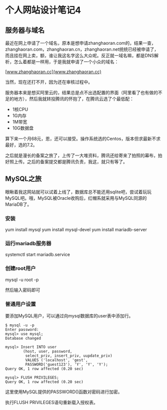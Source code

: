 # 个人网站设计笔记4 #

## 服务器与域名 ##

最近在网上申请了一个域名，原本是想申请zhanghaoran.com的，结果一查，zhanghaoran.com，zhanghaoran.cn，zhanghaoran.net统统已经被申请了，而且挂在网上卖，额，谁让我这名字这么大众呢。反正就一域名嘛，都是DNS解析，怎么着都是一样用，于是我就申请了一个小众的域名：

[www.zhanghaoran.cc](www.zhanghaoran.cc)

当然，现在还打不开，因为还在审核过程中。

服务器本来是想买阿里云的，结果总是点不出选配置的界面（阿里看了也有做的不足的地方），然后我就转投腾讯的怀抱了，在腾讯云选了个最低配：

- 1核CPU
- 1G内存
- 1M带宽
- 10G数据盘

算下来一个月68元，恩，还可以接受。操作系统选的Centos，版本但求最新不求最好，选的7.2。

之后就是漫长的备案之旅了，上传了一大堆资料，腾讯还给寄来了拍照的幕布，拍好照上传。之后的备案提交都是腾讯负责，我这，就只有等了。

## MySQL之旅 ##

眼瞅着我这网站就可以试着上线了，数据库总不能还用sqlite吧，尝试着玩玩MySQL吧。哦，MySQL被Oracle收购后，红帽系就采用与MySQL同源的MariaDB了。

### 安装 ###

yum install mysql
yum install mysql-devel
yum install mariadb-server

### 运行mariadb服务器 ###

systemctl start mariadb.service

### 创建root用户 ###

mysql -u root -p

然后输入密码即可

### 普通用户设置 ###

要添加MySQL用户，可以通过向mysql数据库的user表中添加行。

	$ mysql -u -p
	Enter password:
	mysql> use mysql;
	Database changed

	mysql> Insert INTO user
			(host, user, password,
			 select_priv, insert_priv, uupdate_priv)
			 VALUES ('localhost', 'gest',
			 PASSWORD('guest123'), 'Y', 'Y', 'Y');
	Query OK, 1 row affected (0.20 sec)

	mysql> FLUSH PRIVILEGES;
	Query OK, 1 row affected (0.20 sec)

这里使用MySQL提供的PASSWORD()函数对密码进行加密。

执行FLUSH PRIVILEGES语句重新载入授权表。